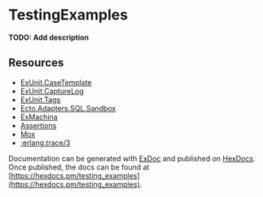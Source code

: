 # TestingExamples

**TODO: Add description**

## Resources

* [ExUnit.CaseTemplate](https://hexdocs.pm/ex_unit/1.13/ExUnit.CaseTemplate.html)
* [ExUnit.CaptureLog](https://hexdocs.pm/ex_unit/1.13/ExUnit.CaptureLog.html)
* [ExUnit.Tags](https://hexdocs.pm/ex_unit/main/ExUnit.Case.html#module-tags)
* [Ecto.Adapters.SQL.Sandbox](https://hexdocs.pm/ecto_sql/Ecto.Adapters.SQL.Sandbox.html)
* [ExMachina](https://hexdocs.pm/ex_machina/readme.html)
* [Assertions](https://hexdocs.pm/assertions/readme.html#content)
* [Mox](https://hexdocs.pm/mox/Mox.html)
* [:erlang.trace/3](https://www.erlang.org/doc/man/erlang.html#trace-3)


Documentation can be generated with [ExDoc](https://github.com/elixir-lang/ex_doc)
and published on [HexDocs](https://hexdocs.pm). Once published, the docs can
be found at [https://hexdocs.pm/testing_examples](https://hexdocs.pm/testing_examples).

